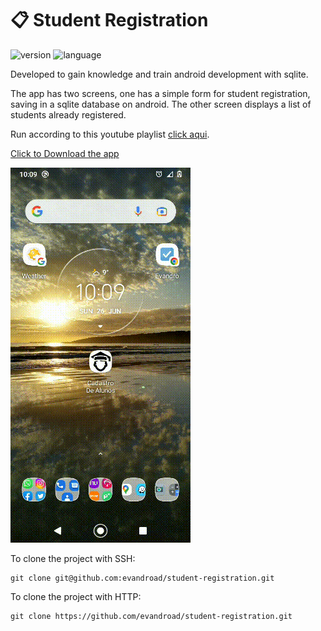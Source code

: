 # :clipboard: Student Registration        

![version](https://img.shields.io/badge/version-1.0-blue?style=flat-square)
![language](https://img.shields.io/badge/language-java-blue?style=flat-square)

Developed to gain knowledge and train android development with sqlite.

The app has two screens, one has a simple form for student registration, saving in a sqlite database on android. The other screen displays a list of students already registered.

Run according to this youtube playlist [click aqui](https://www.youtube.com/watch?v=2xGwbstHwrA&list=PLW3TB55ahKKM8gu6LzgMPz55TOqcY62dJ&index=2&ab_channel=IvanPaulinoPereira).

<a href="https://github.com/evandroad/student-registration/raw/main/assets/student-registration_1.0.apk" download>Click to Download the app</a>

![demo video](assets/video.gif)

To clone the project with SSH:

    git clone git@github.com:evandroad/student-registration.git

To clone the project with HTTP:

    git clone https://github.com/evandroad/student-registration.git
